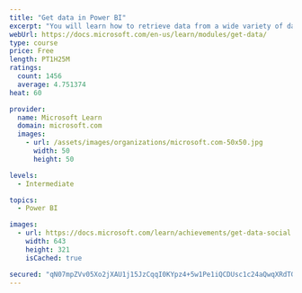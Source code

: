 ```yaml
---
title: "Get data in Power BI"
excerpt: "You will learn how to retrieve data from a wide variety of data sources, including Microsoft Excel, relational databases, and NoSQL data stores. You will also learn how to improve performance while retrieving data."
webUrl: https://docs.microsoft.com/en-us/learn/modules/get-data/
type: course
price: Free
length: PT1H25M
ratings:
  count: 1456
  average: 4.751374
heat: 60

provider:
  name: Microsoft Learn
  domain: microsoft.com
  images:
    - url: /assets/images/organizations/microsoft.com-50x50.jpg
      width: 50
      height: 50

levels:
  - Intermediate

topics:
  - Power BI

images:
  - url: https://docs.microsoft.com/learn/achievements/get-data-social.png
    width: 643
    height: 321
    isCached: true

secured: "qN07mpZVv05Xo2jXAU1j15JzCqqI0KYpz4+5w1Pe1iQCDUsc1c24aQwqXRdTGhyrkeN8YFPWOlkB9q0qzAfPswBnGbgzSXCPAr23iztk162+RMEoOhe5EE93h9yooYcQJqXLLl04DFi2QHZMiLk/r1YrWvRPv+azbYxBgPy5gFnOZVwdpd1Xs0QTCiGuY6wCNk5sJdZMHw5o4hc5y86s01Olf55UlS5XEbHV/sSFXrMBQSd1u/LXpxpr1eznA/2Ww872CtcHem8g/Swn1zMiaPFyluBRIK75zArXwCd6JQQ7RiHfXrqC/ou/yQzzrglIvWhpRSJiOS8tXrE8ZwyTEwKNPCEd05sV3l+PXUBU70in2JZfaP1aWMWtoaBt4+AO4Y4GzXsY1hEF73s+/+cs6CD0ZXLixsZl/Reu5SSE7lY=;x6/bCFWn9S6JpnnYRXo+HQ=="
---
```


